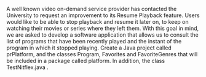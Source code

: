 A well known video on-demand service provider has contacted the University  to request an
improvement to its Resume Playback feature. Users would like to be able to stop playback and resume it
later on, to keep on watching their movies or series where they left them. With this goal in mind, we are
asked to develop a software application that allows us to consult the list of programs that have been recently
played and the instant of the program in which it stopped playing.
Create a Java project called prPlatform, and the classes Program, Favorites and FavoriteGenres that
will be included in a package called platform. In addition,  the class TestNitflex.java .
